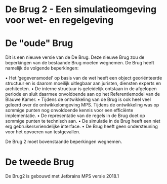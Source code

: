De Brug 2 - Een simulatieomgeving voor wet- en regelgeving
==========================================================

# De "oude" Brug

Dit is een nieuwe versie van de De Brug. Deze nieuwe Brug zou de beperkingen van de bestaande Brug moeten wegnemen. De Brug heeft namelijk de volgende beperkingen:

• Het ‘gegevensmodel’ op basis van de wet heeft een object georiënteerde structuur en is daarom moeilijk uitlegbaar aan juristen, diensten experts en architecten.
• De interne structuur is geleidelijk ontstaan in de afgelopen periode en sluit daarmee onvoldoende aan op het Referentiemodel van de Blauwe Kamer.
• Tijdens de ontwikkeling van de Brug is ook heel veel geleerd over de ontwikkelomgeving MPS. Tijdens de ontwikkeling was op sommige punten nog onvoldoende kennis voor een efficiënte implementatie.
• De representatie van de regels in de Brug doet op sommige punten te technisch aan.
• De simulatie in de Brug heeft een niet erg gebruikersvriendelijke interface.
• De Brug heeft geen ondersteuning voor het opvoeren van testgevallen.

De Brug 2  moet bovenstaande beperkingen wegnemen.

# De tweede Brug

De Brug2 is gebouwd met Jetbrains MPS versie 2018.1


